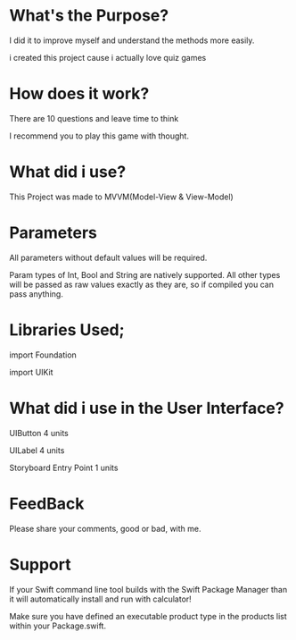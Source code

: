 
# What's the Purpose?

I did it to improve myself and understand the methods more easily.

i created this project cause i actually love quiz games

# How does it work?
There are 10 questions and leave time to think

I recommend you to play this game with thought.

# What did i use?
  This Project was made to MVVM(Model-View & View-Model)  
# Parameters

All parameters without default values will be required.

Param types of Int, Bool and String are natively supported. All other types will be passed as raw values exactly as they are, so if compiled you can pass anything.

# Libraries Used;
import Foundation		

import UIKit

# What did i use in the User Interface?	 

UIButton 4 units		

UILabel 4 units

Storyboard Entry Point 1 units	
# FeedBack

Please share your comments, good or bad, with me.

# Support

If your Swift command line tool builds with the Swift Package Manager than it will automatically install and run with calculator!

Make sure you have defined an executable product type in the products list within your Package.swift.

